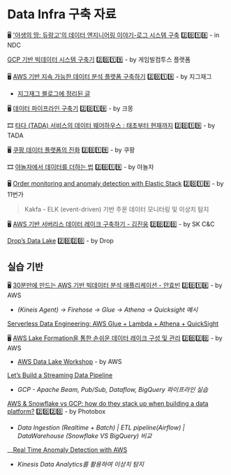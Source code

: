# Data Infra 구축 자료

🖥 ['야생의 땅: 듀랑고'의 데이터 엔지니어링 이야기-로그 시스템 구축](https://www.youtube.com/watch?v=lNV5bn_rPrw) 2️⃣0️⃣1️⃣8️⃣ - in NDC

[GCP 기반 빅데이터 시스템 구축기](https://tech.gamevilcom2us.com/blog/3922) 2️⃣0️⃣1️⃣9️⃣ - by 게임빌컴투스 플랫폼

🖥 [AWS 기반 지속 가능한 데이터 분석 플랫폼 구축하기](https://www.youtube.com/watch?v=Lc2m6yZAZ74) 2️⃣0️⃣1️⃣9️⃣ - by 지그재그

* [지그재그 블로그에 정리된 글](https://brunch.co.kr/@zigzag/16)

🖥 [데이터 파이프라인 구축기](https://www.youtube.com/watch?v=MH09VDqALXw) 2️⃣0️⃣1️⃣9️⃣ - by 크몽 

🎞 [타다 \(TADA\) 서비스의 데이터 웨어하우스 : 태초부터 현재까지](https://speakerdeck.com/vcnc/tada-tada-seobiseuyi-deiteo-weeohauseu-taecobuteo-hyeonjaeggaji) 2️⃣0️⃣1️⃣9️⃣ - by TADA

🖥 [쿠팡 데이터 플랫폼의 진화](https://medium.com/coupang-tech/%EC%BF%A0%ED%8C%A1-%EB%8D%B0%EC%9D%B4%ED%84%B0-%ED%94%8C%EB%9E%AB%ED%8F%BC%EC%9D%98-%EC%A7%84%ED%99%94-26c827c1ec09) 2️⃣0️⃣1️⃣9️⃣ - by 쿠팡

🎞 [야놀자에서 데이터를 더하는 법](https://docs.google.com/presentation/d/1AqiRVm32zCg59TKDgbs14FaVgNf8kqfXFkCYxAPw8ac/edit?fbclid=IwAR3ES23k2TA6GkXFL3okMS5qvCuKf_I8D1Z78kZqx1DrJUedygr-CTGMV6s#slide=id.g5a8697579c_0_123) 2️⃣0️⃣1️⃣9️⃣ - by 야놀자

🖥 [Order monitoring and anomaly detection with Elastic Stack](https://www.elastic.co/kr/elasticon/tour/2019/seoul/eleven-street-order-monitoring-and-anomaly-detection-with-elastic-stack) 2️⃣0️⃣1️⃣9️⃣ - by 11번가

> Kakfa - ELK \(event-driven\) 기반 주문 데이터 모니터링 및 이상치 탐지

🖥 [AWS 기반 서버리스 데이터 레이크 구축하기 - 김진웅](https://www.youtube.com/watch?v=qbdLrILjapA) 2️⃣0️⃣2️⃣0️⃣ - by SK C&C

[Drop’s Data Lake](https://drop.engineering/drops-data-lake-49aeb80e12d9) :two::zero::two::zero: - by Drop

## 실습 기반

🖥 [30분만에 만드는 AWS 기반 빅데이터 분석 애플리케이션 - 안효빈](https://www.youtube.com/watch?v=yTbdHLsnljM) 2️⃣0️⃣1️⃣8️⃣ - by AWS  
  -  _\(Kineis Agent\) -&gt; Firehose -&gt; Glue -&gt; Athena -&gt; Quicksight 예시_

[Serverless Data Engineering: AWS Glue + Lambda + Athena + QuickSight](https://medium.com/i-like-big-data-and-i-cannot-lie/serverless-data-engineering-aws-glue-lambda-athena-quicksight-de3ef177884f)

🖥 [AWS Lake Formation을 통한 손쉬운 데이터 레이크 구성 및 관리](https://www.youtube.com/watch?v=eQjkwhyOOmI) 2️⃣0️⃣2️⃣0️⃣ - by AWS

* [AWS Data Lake Workshop](http://bdlf.awsdemo.kr/introduction/lakeformation/) - by AWS

[Let’s Build a Streaming Data Pipeline](https://towardsdatascience.com/lets-build-a-streaming-data-pipeline-e873d671fc57)  
  -  _GCP - Apache Beam, Pub/Sub, Dataflow, BigQuery 파이프라인 실습_

[AWS & Snowflake vs GCP: how do they stack up when building a data platform?](https://medium.com/photobox-technology-product-and-design/aws-snowflake-vs-gcp-how-do-they-stack-up-when-building-a-data-platform-45edbdd615ff) 2️⃣0️⃣2️⃣0️⃣ - by Photobox  
  -  _Data Ingestion \(Realtime + Batch\) \| ETL pipeline\(Airflow\) \| DataWarehouse \(Snowflake VS BigQuery\) 비교_

\_\_[Real Time Anomaly Detection with AWS](https://towardsdatascience.com/real-time-anomaly-detection-with-aws-c237db9eaa3f)  
  -  _Kinesis Data Analytics를 활용하여 이상치 탐지_

